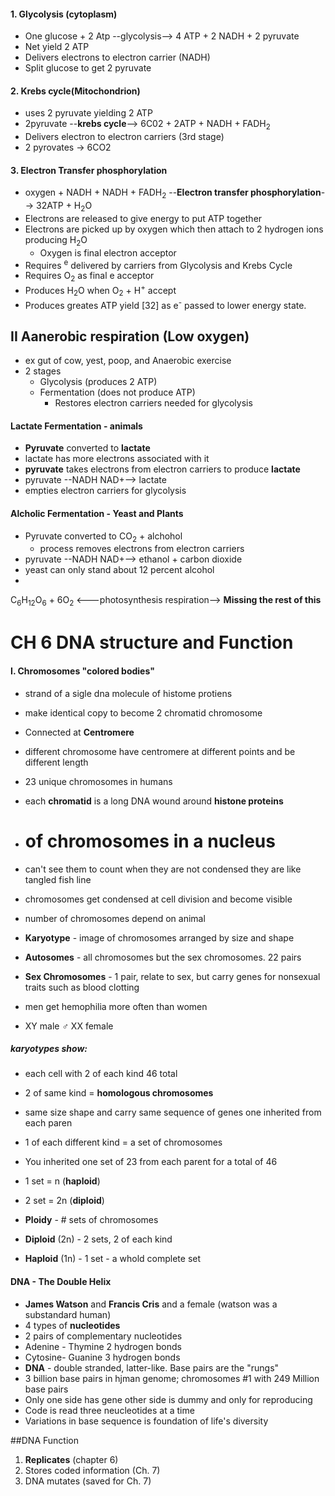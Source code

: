 #### 1. Glycolysis (cytoplasm)
  * One glucose + 2 Atp --glycolysis--> 4 ATP + 2 NADH + 2 pyruvate
  * Net yield 2 ATP
  * Delivers electrons to electron carrier (NADH)
  * Split glucose to get 2 pyruvate

#### 2. Krebs cycle(__Mitochondrion__)
* uses 2 pyruvate yielding 2 ATP
* 2pyruvate --__krebs cycle__--> 6C02 + 2ATP + NADH + FADH<sub>2</sub>
* Delivers electron to electron carriers (3rd stage)
* 2 pyrovates -> 6CO2

#### 3. Electron Transfer phosphorylation
* oxygen + NADH + NADH + FADH<sub>2</sub> --__Electron transfer phosphorylation__--> 32ATP + H<sub>2</sub>O 
* Electrons are released to give energy to put ATP together
* Electrons are picked up by oxygen which then attach to 2 hydrogen ions producing H<sub>2</sub>O
  * Oxygen is final electron acceptor
* Requires <sup>e</sup> delivered by carriers from Glycolysis and Krebs Cycle
* Requires O<sub>2</sub> as final e acceptor
* Produces H<sub>2</sub>O when O<sub>2</sub> + H<sup>+</sup> accept 
* Produces greates ATP yield [32] as e<sup>-</sup> passed to lower energy state.

## II Aanerobic respiration (Low oxygen)
* ex gut of cow, yest, poop, and Anaerobic exercise
* 2 stages  
  * Glycolysis (produces 2 ATP)
  * Fermentation (does not produce ATP)
    * Restores electron carriers needed for glycolysis
  
#### __Lactate Fermentation__ - animals
  * __Pyruvate__ converted to __lactate__
  * lactate has more electrons associated with it
  * __pyruvate__ takes electrons from electron carriers to produce __lactate__
  * pyruvate --NADH NAD+--> lactate
  * empties electron carriers for glycolysis

#### Alcholic Fermentation - Yeast and Plants
* Pyruvate converted to CO<sub>2</sub> + alchohol
  * process removes electrons from electron carriers
* pyruvate --NADH NAD+--> ethanol + carbon dioxide
* yeast can only stand about 12 percent alcohol
* 
C<sub>6</sub>H<sub>12</sub>O<sub>6</sub> + 6O<sub>2</sub> <---photosynthesis  respiration--> __Missing  the rest of this__




# CH 6 DNA structure and Function

#### I. Chromosomes "colored bodies"
* strand of a sigle dna molecule of histome protiens
* make identical copy to become 2 chromatid chromosome
* Connected at __Centromere__
* different chromosome have centromere at different points and be different length
* 23 unique chromosomes in humans


* each __chromatid__ is a long DNA wound around __histone proteins__
* # of chromosomes in a nucleus
 * can't see them to count when they are not condensed they are like tangled fish line
 * chromosomes get condensed at cell division and become visible
 * number of chromosomes depend on animal
 * __Karyotype__ - image of chromosomes arranged by size and shape
 * __Autosomes__ - all chromosomes but the sex chromosomes. 22 pairs
 * __Sex Chromosomes__ - 1 pair, relate to sex, but  carry genes for nonsexual traits such as blood clotting
  * men get hemophilia more often than women
 * XY male &#9794;  XX female 
 
 ##### karyotypes show:
  * each cell with 2 of each kind 46 total
  * 2 of same kind = __homologous chromosomes__
   * same size shape and carry same sequence of genes one inherited from each paren
  * 1 of each different kind = a set of chromosomes 
   *  You inherited one set of 23 from each parent for a total of 46
 
  * 1 set = n (__haploid__)
  * 2 set = 2n (__diploid__)
  * __Ploidy__ - # sets of chromosomes
   * __Diploid__ (2n) - 2 sets, 2 of each kind
   * __Haploid__ (1n) - 1 set - a whold complete set

#### DNA - The Double Helix
* __James Watson__ and __Francis Cris__ and a female (watson was a substandard human)
* 4 types of __nucleotides__
* 2 pairs of complementary nucleotides
 * Adenine - Thymine 2 hydrogen bonds
 * Cytosine- Guanine 3 hydrogen bonds
* __DNA__ - double stranded, latter-like. Base pairs are the "rungs"
* 3 billion base pairs in hjman genome; chromosomes #1 with 249 Million base pairs
* Only one side has gene other side is dummy and only for reproducing
* Code is read three neucleotides at a time
* Variations in base sequence is foundation of life's diversity

##DNA Function
1. __Replicates__ (chapter 6)
2. Stores coded information (Ch. 7)
3. DNA mutates (saved for Ch. 7)
